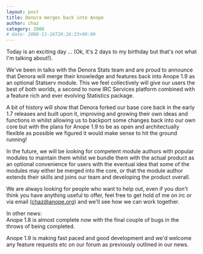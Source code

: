 ```yaml
---
layout: post
title: Denora merges back into Anope
author: chaz
category: 2008
# date: 2008-11-26T20:26:23+00:00
---
```


Today is an exciting day … (Ok, it's 2 days to my birthday but that's not what I'm talking about!).

We've been in talks with the Denora Stats team and are proud to announce that Denora will merge their knowledge and features back into Anope 1.9 as an optional Statserv module. This we feel collectively will give our users the 
<br/>
best of both worlds, a second to none IRC Services platform combined with a feature rich and ever evolving Statistics package.

A bit of history will show that Denora forked our base core back in the early 1.7 releases and built upon it, improving and growing their own ideas and functions in whilst allowing us to backport some changes back into our own 
<br/>
core but with the plans for Anope 1.9 to be as open and architectually flexible as possible we figured it would make sense to hit the ground running!

In the future, we will be looking for competent module authors with popular modules to maintain them whilst we bundle them with the actual product as an optional convenience for users with the eventual idea that some of the modules may either be merged into the core, or that the module author extends their skills and joins our team and developing the product overall.

We are always looking for people who want to help out, even if you don't think you have anything useful to offer, feel free to get hold of me on irc or via email (chaz@anope.org) and we'll see how we can work together.

In other news:
<br/>
Anope 1.8 is almost complete now with the final couple of bugs in the throws of being completed.

Anope 1.9 is making fast paced and good development and we'd welcome any feature requests etc on our forum as previously outlined in our news.
